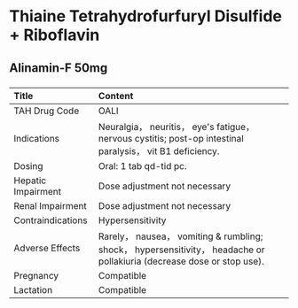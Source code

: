 # Thiaine Tetrahydrofurfuryl Disulfide + Riboflavin

## Alinamin-F 50mg

##### 

| Title              | Content                                                                                                                |
|:-------------------|:-----------------------------------------------------------------------------------------------------------------------|
| TAH Drug Code      | OALI                                                                                                                   |
| Indications        | Neuralgia， neuritis， eye's fatigue， nervous cystitis; post-op intestinal paralysis， vit B1 deficiency.             |
| Dosing             | Oral: 1 tab qd-tid pc.                                                                                                 |
| Hepatic Impairment | Dose adjustment not necessary                                                                                          |
| Renal Impairment   | Dose adjustment not necessary                                                                                          |
| Contraindications  | Hypersensitivity                                                                                                       |
| Adverse Effects    | Rarely， nausea， vomiting & rumbling; shock， hypersensitivity， headache or pollakiuria (decrease dose or stop use). |
| Pregnancy          | Compatible                                                                                                             |
| Lactation          | Compatible                                                                                                             |

